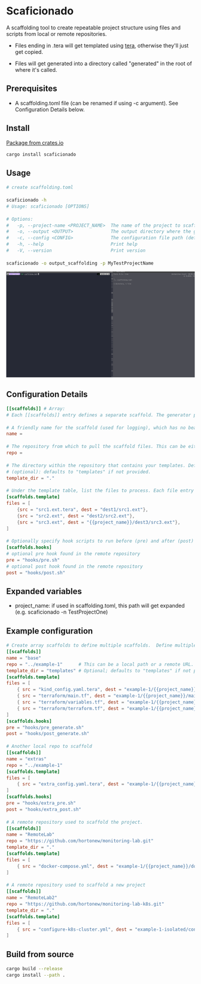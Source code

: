 # Scaficionado

A scaffolding tool to create repeatable project structure using files and scripts from local or remote repositories.

- Files ending in .tera will get templated using [tera](https://crates.io/crates/tera), otherwise they'll just get copied.

- Files will get generated into a directory called "generated" in the root of where it's called.

## Prerequisites

- A scaffolding.toml file (can be renamed if using -c argument).  See Configuration Details below.

## Install

[Package from crates.io](https://crates.io/crates/scaficionado)

```sh
cargo install scaficionado
```

## Usage

```sh
# create scaffolding.toml

scaficionado -h
# Usage: scaficionado [OPTIONS]

# Options:
#   -p, --project-name <PROJECT_NAME>  The name of the project to scaffold [default: MyExampleProject]
#   -o, --output <OUTPUT>              The output directory where the generated files will be placed [default: generated]
#   -c, --config <CONFIG>              The configuration file path (default: scaffolding.toml) [default: scaffolding.toml]
#   -h, --help                         Print help
#   -V, --version                      Print version

scaficionado -o output_scaffolding -p MyTestProjectName
```

![Scaficionado](/images/scaficionado.gif)

## Configuration Details

```toml
[[scaffolds]] # Array:
# Each [[scaffolds]] entry defines a separate scaffold. The generator processes each scaffold in order.

# A friendly name for the scaffold (used for logging), which has no bearing on the configuration
name = 

# The repository from which to pull the scaffold files. This can be either a local path (e.g. ../example-1) or a remote Git URL.
repo =

# The directory within the repository that contains your templates. Defaults to "templates" if not provided. For repositories where the files reside at the root, set this to ".".
# (optional): defaults to "templates" if not provided.
template_dir = "."

# Under the template table, list the files to process. Each file entry has a src and dest, and dest paths can use the {{project_name}} variable.
[scaffolds.template]
files = [
    {src = "src1.ext.tera", dest = "dest1/src1.ext"},
    {src = "src2.ext", dest = "dest2/src2.ext"},
    {src = "src3.ext", dest = "{{project_name}}/dest3/src3.ext"},
]

# Optionally specify hook scripts to run before (pre) and after (post) template rendering. These paths are relative to the repository root.
[scaffolds.hooks]
# optional pre hook found in the remote repository
pre = "hooks/pre.sh"
# optional post hook found in the remote repository
post = "hooks/post.sh"
```

## Expanded variables

- project_name: if used in scaffolding.toml, this path will get expanded (e.g. scaficionado -n TestProjectOne)

## Example configuration

```toml
# Create array scaffolds to define multiple scaffolds.  Define multiple templates and hooks for each scaffold.
[[scaffolds]]
name = "base"
repo = "../example-1"      # This can be a local path or a remote URL.
template_dir = "templates" # Optional; defaults to "templates" if not provided.
[scaffolds.template]
files = [
    { src = "kind_config.yaml.tera", dest = "example-1/{{project_name}}/kind_config.yaml" },
    { src = "terraform/main.tf", dest = "example-1/{{project_name}}/main.tf" },
    { src = "terraform/variables.tf", dest = "example-1/{{project_name}}/variables.tf" },
    { src = "terraform/terraform.tf", dest = "example-1/{{project_name}}/terraform.tf" },
]
[scaffolds.hooks]
pre = "hooks/pre_generate.sh"
post = "hooks/post_generate.sh"

# Another local repo to scaffold
[[scaffolds]]
name = "extras"
repo = "../example-1"
[scaffolds.template]
files = [
    { src = "extra_config.yaml.tera", dest = "example-1/{{project_name}}/extra_config.yaml" },
]
[scaffolds.hooks]
pre = "hooks/extra_pre.sh"
post = "hooks/extra_post.sh"

# A remote repository used to scaffold the project.
[[scaffolds]]
name = "RemoteLab"
repo = "https://github.com/hortonew/monitoring-lab.git"
template_dir = "."
[scaffolds.template]
files = [
    { src = "docker-compose.yml", dest = "example-1/{{project_name}}/docker-compose.yml" },
]

# A remote repository used to scaffold a new project
[[scaffolds]]
name = "RemoteLab2"
repo = "https://github.com/hortonew/monitoring-lab-k8s.git"
template_dir = "."
[scaffolds.template]
files = [
    { src = "configure-k8s-cluster.yml", dest = "example-1-isolated/configure-k8s-cluster.yml" },
]
```

## Build from source

```sh
cargo build --release
cargo install --path .
```